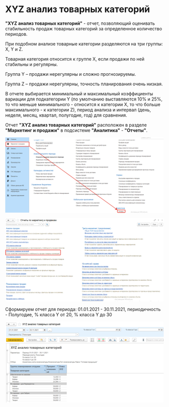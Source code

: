 # XYZ анализ товарных категорий

**"XYZ анализ товарных категорий"** - отчет, позволяющий оценивать стабильность продаж товарных категорий за определенное количество периодов.

При подобном анализе товарные категории разделяются на три группы: X, Y и Z.

Товарная категория относится к группе X, если продажи по ней стабильны и регулярны.

Группа Y – продажи нерегулярны и сложно прогнозируемы.

Группа Z – продажи нерегулярны, точность планирования очень низкая.

В отчете выбирается минимальный и максимальный коэффициенты вариации для подкатегории Y (по умолчанию выставляются 10% и 25%, то что меньше минимального  - относится к категории X, то что больше максимального - к категории Z), период анализа и интервал (день, неделя, месяц, квартал, полугодие, год) для сравнения.

Отчет **"XYZ анализ товарных категорий"** расположен в разделе **"Маркетинг и продажи"** в подсистеме **"Аналитика"** - **"Отчеты"**.

[![1][1]][1]

[![2][2]][2]

Сформируем отчет для периода: 01.01.2021 - 30.11.2021, периодичность - Полугодие, % класса Y от 20, % класса Y до 30

[![3][3]][3]

[1]:XYZAnalysisOfProductCategories.assets/1.png
[2]:XYZAnalysisOfProductCategories.assets/2.png
[3]:XYZAnalysisOfProductCategories.assets/3.png
